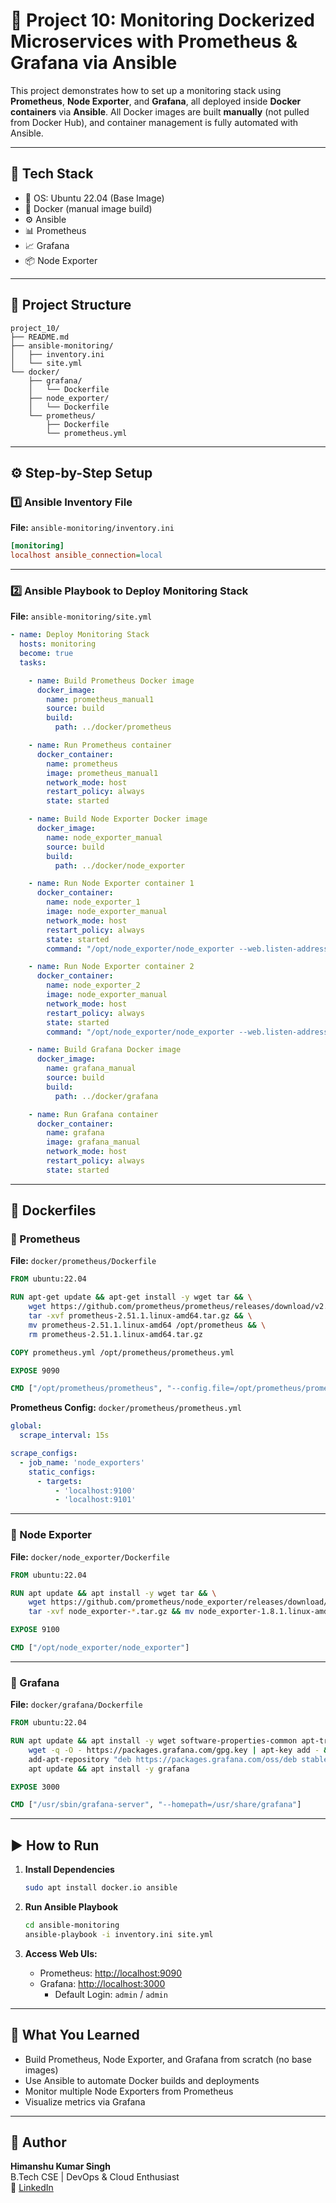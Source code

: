 # 🚀 Project 10: Monitoring Dockerized Microservices with Prometheus & Grafana via Ansible

This project demonstrates how to set up a monitoring stack using **Prometheus**, **Node Exporter**, and **Grafana**, all deployed inside **Docker containers** via **Ansible**. All Docker images are built **manually** (not pulled from Docker Hub), and container management is fully automated with Ansible.

---

## 🧰 Tech Stack

- 🐧 OS: Ubuntu 22.04 (Base Image)
- 🐳 Docker (manual image build)
- ⚙️ Ansible
- 📊 Prometheus
- 📈 Grafana
- 📦 Node Exporter

---

## 📁 Project Structure

```
project_10/
├── README.md
├── ansible-monitoring/
│   ├── inventory.ini
│   └── site.yml
└── docker/
    ├── grafana/
    │   └── Dockerfile
    ├── node_exporter/
    │   └── Dockerfile
    └── prometheus/
        ├── Dockerfile
        └── prometheus.yml
```

---

## ⚙️ Step-by-Step Setup

### 1️⃣ Ansible Inventory File

**File:** `ansible-monitoring/inventory.ini`

```ini
[monitoring]
localhost ansible_connection=local
```

---

### 2️⃣ Ansible Playbook to Deploy Monitoring Stack

**File:** `ansible-monitoring/site.yml`

```yaml
- name: Deploy Monitoring Stack
  hosts: monitoring
  become: true
  tasks:

    - name: Build Prometheus Docker image
      docker_image:
        name: prometheus_manual1
        source: build
        build:
          path: ../docker/prometheus

    - name: Run Prometheus container
      docker_container:
        name: prometheus
        image: prometheus_manual1
        network_mode: host
        restart_policy: always
        state: started

    - name: Build Node Exporter Docker image
      docker_image:
        name: node_exporter_manual
        source: build
        build:
          path: ../docker/node_exporter

    - name: Run Node Exporter container 1
      docker_container:
        name: node_exporter_1
        image: node_exporter_manual
        network_mode: host
        restart_policy: always
        state: started
        command: "/opt/node_exporter/node_exporter --web.listen-address=:9100"

    - name: Run Node Exporter container 2
      docker_container:
        name: node_exporter_2
        image: node_exporter_manual
        network_mode: host
        restart_policy: always
        state: started
        command: "/opt/node_exporter/node_exporter --web.listen-address=:9101"

    - name: Build Grafana Docker image
      docker_image:
        name: grafana_manual
        source: build
        build:
          path: ../docker/grafana

    - name: Run Grafana container
      docker_container:
        name: grafana
        image: grafana_manual
        network_mode: host
        restart_policy: always
        state: started
```

---

## 🐳 Dockerfiles

### 🔹 Prometheus

**File:** `docker/prometheus/Dockerfile`

```dockerfile
FROM ubuntu:22.04

RUN apt-get update && apt-get install -y wget tar && \
    wget https://github.com/prometheus/prometheus/releases/download/v2.51.1/prometheus-2.51.1.linux-amd64.tar.gz && \
    tar -xvf prometheus-2.51.1.linux-amd64.tar.gz && \
    mv prometheus-2.51.1.linux-amd64 /opt/prometheus && \
    rm prometheus-2.51.1.linux-amd64.tar.gz

COPY prometheus.yml /opt/prometheus/prometheus.yml

EXPOSE 9090

CMD ["/opt/prometheus/prometheus", "--config.file=/opt/prometheus/prometheus.yml"]
```

**Prometheus Config:** `docker/prometheus/prometheus.yml`

```yaml
global:
  scrape_interval: 15s

scrape_configs:
  - job_name: 'node_exporters'
    static_configs:
      - targets:
          - 'localhost:9100'
          - 'localhost:9101'
```

---

### 🔹 Node Exporter

**File:** `docker/node_exporter/Dockerfile`

```dockerfile
FROM ubuntu:22.04

RUN apt update && apt install -y wget tar && \
    wget https://github.com/prometheus/node_exporter/releases/download/v1.8.1/node_exporter-1.8.1.linux-amd64.tar.gz && \
    tar -xvf node_exporter-*.tar.gz && mv node_exporter-1.8.1.linux-amd64 /opt/node_exporter

EXPOSE 9100

CMD ["/opt/node_exporter/node_exporter"]
```

---

### 🔹 Grafana

**File:** `docker/grafana/Dockerfile`

```dockerfile
FROM ubuntu:22.04

RUN apt update && apt install -y wget software-properties-common apt-transport-https gnupg2 && \
    wget -q -O - https://packages.grafana.com/gpg.key | apt-key add - && \
    add-apt-repository "deb https://packages.grafana.com/oss/deb stable main" && \
    apt update && apt install -y grafana

EXPOSE 3000

CMD ["/usr/sbin/grafana-server", "--homepath=/usr/share/grafana"]
```

---

## ▶️ How to Run

1. **Install Dependencies**
   ```bash
   sudo apt install docker.io ansible
   ```

2. **Run Ansible Playbook**
   ```bash
   cd ansible-monitoring
   ansible-playbook -i inventory.ini site.yml
   ```

3. **Access Web UIs:**
   - Prometheus: [http://localhost:9090](http://localhost:9090)
   - Grafana: [http://localhost:3000](http://localhost:3000)
     - Default Login: `admin` / `admin`

---

## 📌 What You Learned

- Build Prometheus, Node Exporter, and Grafana from scratch (no base images)
- Use Ansible to automate Docker builds and deployments
- Monitor multiple Node Exporters from Prometheus
- Visualize metrics via Grafana

---

## 🙌 Author

**Himanshu Kumar Singh**  
B.Tech CSE | DevOps & Cloud Enthusiast  
🔗 [LinkedIn](https://www.linkedin.com/in/himanshukrsingh0)

